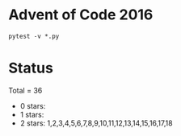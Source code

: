 Advent of Code 2016
===================

```pytest -v *.py```

Status
======

Total = 36

- 0 stars: 
- 1 stars: 
- 2 stars: 1,2,3,4,5,6,7,8,9,10,11,12,13,14,15,16,17,18
